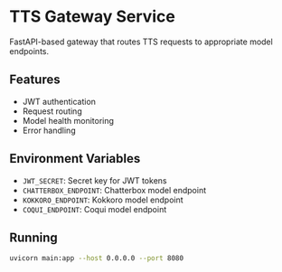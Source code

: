 # TTS Gateway Service

FastAPI-based gateway that routes TTS requests to appropriate model endpoints.

## Features

- JWT authentication
- Request routing
- Model health monitoring
- Error handling

## Environment Variables

- `JWT_SECRET`: Secret key for JWT tokens
- `CHATTERBOX_ENDPOINT`: Chatterbox model endpoint
- `KOKKORO_ENDPOINT`: Kokkoro model endpoint
- `COQUI_ENDPOINT`: Coqui model endpoint

## Running
```bash
uvicorn main:app --host 0.0.0.0 --port 8080
